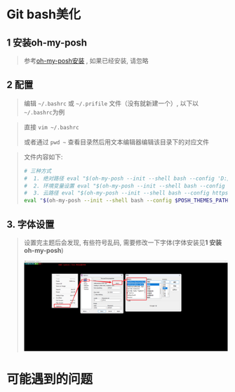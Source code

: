 # Git bash美化

## 1 安装oh-my-posh

> 参考[oh-my-posh安装](2.oh-my-posh%E5%AE%89%E8%A3%85.md) , 如果已经安装, 请忽略

## 2 配置

> 编辑 `~/.bashrc` 或 `~/.prifile` 文件（没有就新建一个）, 以下以 `~/.bashrc`为例

> 直接 `vim ~/.bashrc`
>
> 或者通过 `pwd ~` 查看目录然后用文本编辑器编辑该目录下的对应文件

> 文件内容如下:
>
> ```bash
> # 三种方式
> #  1. 绝对路径 eval "$(oh-my-posh --init --shell bash --config 'D:/software/OhMyPosh/themes/blueish.omp.json')" , D:/software/OhMyPosh替换成自己的oh-my-posh安装目录
> #  2. 环境变量设置 eval "$(oh-my-posh --init --shell bash --config $POSH_THEMES_PATH'/blueish.omp.json')", 我使用的这种
> #  3. 云路径 eval "$(oh-my-posh --init --shell bash --config https://raw.githubusercontent.com/JanDeDobbeleer/oh-my-posh/v$(oh-my-posh --version)/themes/blueish.omp.json)" 
> eval "$(oh-my-posh --init --shell bash --config $POSH_THEMES_PATH'/blueish.omp.json')"
> ```

## 3. 字体设置

> 设置完主题后会发现, 有些符号乱码, 需要修改一下字体(字体安装见**1 安装oh-my-posh**)
>
> ![1688622667280](image/6.gitbash美化/1688622667280.png)

# 可能遇到的问题
